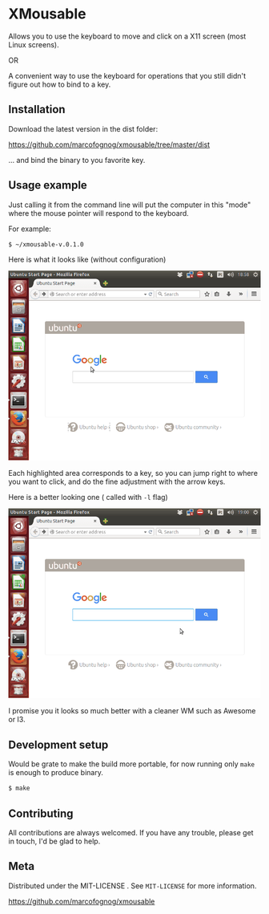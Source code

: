 # XMousable

Allows you to use the keyboard to move and click on a X11 screen (most Linux screens).

OR

A convenient way to use the keyboard for operations that you still didn't figure out how to bind to a key.

## Installation

Download the latest version in the dist folder:

https://github.com/marcofognog/xmousable/tree/master/dist

... and bind the binary to you favorite key.

## Usage example

Just calling it from the command line will put the computer in this "mode" where the mouse pointer will respond to the keyboard.

For example:

```sh
$ ~/xmousable-v.0.1.0
```

Here is what it looks like (without configuration)

![xmousable demo](xmousable-demo-1.gif "mousable demo 1")

Each highlighted area corresponds to a key, so you can jump right to where you want to click, and do the fine adjustment with the arrow keys.

Here is a better looking one ( called with `-l` flag)

![xmousable demo](xmousable-demo-2.gif "xmousable demo 2")

I promise you it looks so much better with a cleaner WM such as Awesome or I3.

## Development setup

Would be grate to make the build more portable, for now running only `make` is enough to produce binary.

```sh
$ make
```

## Contributing

All contributions are always welcomed.
If you have any trouble, please get in touch, I'd be glad to help.

## Meta

Distributed under the MIT-LICENSE . See ``MIT-LICENSE`` for more information.

https://github.com/marcofognog/xmousable
